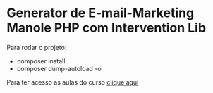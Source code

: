 # Generator de E-mail-Marketing Manole PHP com Intervention Lib

Para rodar o projeto:

- composer install
- composer dump-autoload -o

Para ter acesso as aulas do curso [clique aqui](https://youtube.com/c/AlexandreCardoso)
